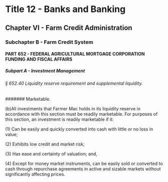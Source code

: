 
# Title 12 - Banks and Banking
## Chapter VI - Farm Credit Administration
### Subchapter B - Farm Credit System
#### PART 652 - FEDERAL AGRICULTURAL MORTGAGE CORPORATION FUNDING AND FISCAL AFFAIRS
##### Subpart A - Investment Management
###### § 652.40 Liquidity reserve requirement and supplemental liquidity.
####### Marketable.

(b)All investments that Farmer Mac holds in its liquidity reserve in accordance with this section must be readily marketable. For purposes of this section, an investment is readily marketable if it:

(1) Can be easily and quickly converted into cash with little or no loss in value;

(2) Exhibits low credit and market risk;

(3) Has ease and certainty of valuation; and,

(4) Except for money market instruments, can be easily sold or converted to cash through repurchase agreements in active and sizable markets without significantly affecting prices.
